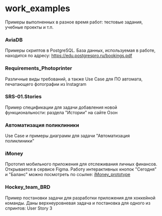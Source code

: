 # work_examples
Примеры выполненных в разное время работ: тестовые задания, учебные проекты и т.п.
### AviaDB
Примеры скриптов в PostgreSQL. База данных, используемая в работе, находится по адресу: https://edu.postgrespro.ru/bookings.pdf

### Requirements_Photoprinter
Различные виды требований, а также Use Case для ПО автомата, печатающего фотографии из Instagram

### SRS-01.Stories
Пример спецификации для задачи добавления новой функциональности: раздела "Истории" на сайте Озон

### Автоматизация поликлиники
Use Case и примеры диаграмм для задачи "Автоматизация поликлиники"

### iMoney
Прототип мобильного приложения для отслеживания личных финансов. Открывается в сервисе Figma.
Работу интерактивных кнопок "Сегодня" и "Баланс" можно посмотреть по ссылке: [iMoney_prototype](https://www.figma.com/proto/DAiIDSZZuSUOgse1Ml6qPH/iMoney?page-id=0%3A1&node-id=2%3A2&viewport=241%2C48%2C0.8&scaling=scale-down&starting-point-node-id=2%3A2)

### Hockey_team_BRD
Пример постановки задачи для разработки приложения для хоккейной команды. Даны верхнеуровневая задача и постановка для одного из спринтов: User Story 3
